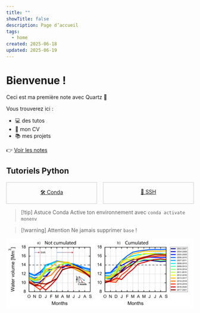 ```yaml
---
title: ""
showTitle: false
description: Page d’accueil
tags:
  - home
created: 2025-06-18
updated: 2025-06-19
---
```

# Bienvenue !

Ceci est ma première note avec Quartz 🚀

Vous trouverez ici :
- 💻 des tutos
- 📄 mon CV
- 📚 mes projets

👉 [Voir les notes](notes/)

## Tutoriels Python


<div style="display: flex; gap: 1rem; flex-wrap: wrap;">
  <a href="/notes/python/conda" style="flex: 1 1 200px; border: 1px solid #ccc; padding: 1rem; text-align: center;">🛠️ Conda</a>
  <a href="/notes/linux/ssh" style="flex: 1 1 200px; border: 1px solid #ccc; padding: 1rem; text-align: center;">🔐 SSH</a>
</div>

> [!tip] Astuce Conda
> Active ton environnement avec `conda activate monenv`

> [!warning] Attention
> Ne jamais supprimer `base` !

![Test](assets/figure_ronan.png)

